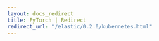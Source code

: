 ```yaml
---
layout: docs_redirect
title: PyTorch | Redirect
redirect_url: "/elastic/0.2.0/kubernetes.html"
---
```

